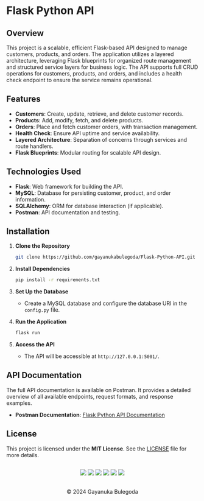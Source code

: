 # Flask Python API

## Overview
This project is a scalable, efficient Flask-based API designed to manage customers, products, and orders. The application utilizes a layered architecture, leveraging Flask blueprints for organized route management and structured service layers for business logic. The API supports full CRUD operations for customers, products, and orders, and includes a health check endpoint to ensure the service remains operational.

## Features
- **Customers**: Create, update, retrieve, and delete customer records.
- **Products**: Add, modify, fetch, and delete products.
- **Orders**: Place and fetch customer orders, with transaction management.
- **Health Check**: Ensure API uptime and service availability.
- **Layered Architecture**: Separation of concerns through services and route handlers.
- **Flask Blueprints**: Modular routing for scalable API design.

## Technologies Used
- **Flask**: Web framework for building the API.
- **MySQL**: Database for persisting customer, product, and order information.
- **SQLAlchemy**: ORM for database interaction (if applicable).
- **Postman**: API documentation and testing.

## Installation

1. **Clone the Repository**
   ```bash
   git clone https://github.com/gayanukabulegoda/Flask-Python-API.git

2. **Install Dependencies**
   ```bash
   pip install -r requirements.txt

3. **Set Up the Database**
   - Create a MySQL database and configure the database URI in the `config.py` file.

4. **Run the Application**
   ```bash
   flask run

5. **Access the API** 
   - The API will be accessible at `http://127.0.0.1:5001/`.

## API Documentation
The full API documentation is available on Postman. It provides a detailed overview of all available endpoints, request formats, and response examples.

- **Postman Documentation**: [Flask Python API Documentation](https://documenter.getpostman.com/view/36681432/2sAXqqchr4)

## License
This project is licensed under the **MIT License**. See the [LICENSE](LICENSE) file for more details.

##
<div align="center">
<a href="https://github.com/gayanukabulegoda" target="_blank"><img src = "https://img.shields.io/badge/GitHub-100000?style=for-the-badge&logo=github&logoColor=white"></a>
<a href="https://git-scm.com/" target="_blank"><img src = "https://img.shields.io/badge/Git-100000?style=for-the-badge&logo=git&logoColor=white"></a>
<a href="https://www.python.org/" target="_blank"><img src = "https://img.shields.io/badge/Python-100000?style=for-the-badge&logo=python&logoColor=white"></a>
<a href="https://flask.palletsprojects.com/en/3.0.x/" target="_blank"><img src = "https://img.shields.io/badge/Flask-100000?style=for-the-badge&logo=flask&logoColor=white"></a>
<a href="https://www.mysql.com/downloads/" target="blank"><img src = "https://img.shields.io/badge/Mysql-100000?style=for-the-badge&logo=mysql&logoColor=white"></a>
<a href="https://www.postman.com/downloads/" target="blank"><img src = "https://img.shields.io/badge/Postman-100000?style=for-the-badge&logo=Postman&logoColor=white"></a>
</div> <br>
<p align="center">
  &copy; 2024 Gayanuka Bulegoda
</p>
